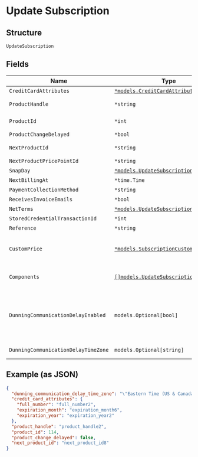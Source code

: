 
# Update Subscription

## Structure

`UpdateSubscription`

## Fields

| Name | Type | Tags | Description |
|  --- | --- | --- | --- |
| `CreditCardAttributes` | [`*models.CreditCardAttributes`](../../doc/models/credit-card-attributes.md) | Optional | - |
| `ProductHandle` | `*string` | Optional | Set to the handle of a different product to change the subscription's product |
| `ProductId` | `*int` | Optional | Set to the id of a different product to change the subscription's product |
| `ProductChangeDelayed` | `*bool` | Optional | - |
| `NextProductId` | `*string` | Optional | Set to an empty string to cancel a delayed product change. |
| `NextProductPricePointId` | `*string` | Optional | - |
| `SnapDay` | [`*models.UpdateSubscriptionSnapDay`](../../doc/models/containers/update-subscription-snap-day.md) | Optional | This is a container for one-of cases. |
| `NextBillingAt` | `*time.Time` | Optional | - |
| `PaymentCollectionMethod` | `*string` | Optional | - |
| `ReceivesInvoiceEmails` | `*bool` | Optional | - |
| `NetTerms` | [`*models.UpdateSubscriptionNetTerms`](../../doc/models/containers/update-subscription-net-terms.md) | Optional | This is a container for one-of cases. |
| `StoredCredentialTransactionId` | `*int` | Optional | - |
| `Reference` | `*string` | Optional | - |
| `CustomPrice` | [`*models.SubscriptionCustomPrice`](../../doc/models/subscription-custom-price.md) | Optional | (Optional) Used in place of `product_price_point_id` to define a custom price point unique to the subscription |
| `Components` | [`[]models.UpdateSubscriptionComponent`](../../doc/models/update-subscription-component.md) | Optional | (Optional) An array of component ids and custom prices to be added to the subscription. |
| `DunningCommunicationDelayEnabled` | `models.Optional[bool]` | Optional | Enable Communication Delay feature, making sure no communication (email or SMS) is sent to the Customer between 9PM and 8AM in time zone set by the `dunning_communication_delay_time_zone` attribute. |
| `DunningCommunicationDelayTimeZone` | `models.Optional[string]` | Optional | Time zone for the Dunning Communication Delay feature. |

## Example (as JSON)

```json
{
  "dunning_communication_delay_time_zone": "\"Eastern Time (US & Canada)\"",
  "credit_card_attributes": {
    "full_number": "full_number2",
    "expiration_month": "expiration_month6",
    "expiration_year": "expiration_year2"
  },
  "product_handle": "product_handle2",
  "product_id": 114,
  "product_change_delayed": false,
  "next_product_id": "next_product_id8"
}
```

